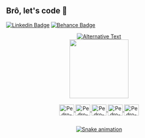 ## Brô, let's code 🚀

[![Linkedin Badge](https://img.shields.io/badge/-LinkedIn-345eda?style=flat-square&logo=Linkedin&logoColor=white&link=https://www.linkedin.com/in/pedro-santos-3a27921a3/)](https://www.linkedin.com/in/pedro-santos-3a27921a3/)
[![Behance Badge](https://img.shields.io/badge/-Behance-royalblue?style=flat-square&logo=Behance&logoColor=white&link=https://www.behance.net/pedroaugusto6)](https://www.behance.net/pedroaugusto6)

<div align="center">
  <a href="https://github.com/P728">
  <img src="https://github.com/P728/P728/blob/main/images/stat.svg" alt="Alternative Text"/>    
    <br>
  <img height="160em" src="https://github-readme-stats.vercel.app/api?username=P728&show_icons=true&theme=dracula&include_all_commits=true&count_private=true"/>
</div>
  
<div style="display: inline_block" align="center"><br>
  <img align="center" alt="Pedro-C++" height="30" width="40" src="https://cdn.jsdelivr.net/gh/devicons/devicon/icons/cplusplus/cplusplus-plain.svg">
  <img align="center" alt="Pedro-Java" height="30" width="40" src="https://cdn.jsdelivr.net/gh/devicons/devicon/icons/java/java-plain.svg">
  <img align="center" alt="Pedro-Js" height="30" width="40" src="https://cdn.jsdelivr.net/gh/devicons/devicon/icons/javascript/javascript-plain.svg">
  <img align="center" alt="Pedro-HTML" height="30" width="40" src="https://cdn.jsdelivr.net/gh/devicons/devicon/icons/html5/html5-plain.svg">
  <img align="center" alt="Pedro-CSS" height="30" width="40" src="https://cdn.jsdelivr.net/gh/devicons/devicon/icons/css3/css3-plain.svg">
</div>
  
  ##
  
<div align="center"> 
  
  ![Snake animation](https://github.com/P728/P728/blob/output/github-contribution-grid-snake.svg)
  
</div>

